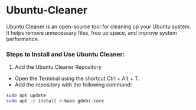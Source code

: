 # Ubuntu-Cleaner
Ubuntu Cleaner is an open-source tool for cleaning up your Ubuntu system. It helps remove unnecessary files, free up space, and improve system performance.

### Steps to Install and Use Ubuntu Cleaner:
1. Add the Ubuntu Cleaner Repository
* Open the Terminal using the shortcut Ctrl + Alt + T.
* Add the repository with the following command:
```bash
sudo apt update
sudo apt -y install r-base gdebi-core
```
